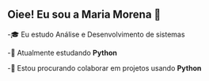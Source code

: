 ## Oiee! Eu sou a Maria Morena 👋
-🎓 Eu estudo Análise e Desenvolvimento de sistemas

-📖 Atualmente estudando **Python**

-🤝 Estou procurando colaborar em projetos usando **Python**


